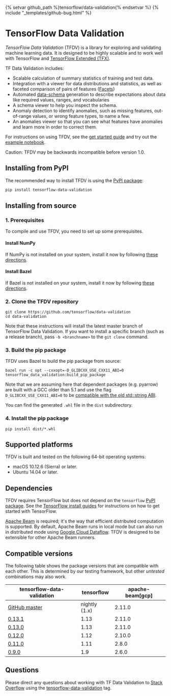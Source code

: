 
{% setvar github_path %}tensorflow/data-validation{% endsetvar %}
{% include "_templates/github-bug.html" %}

# TensorFlow Data Validation

*TensorFlow Data Validation* (TFDV) is a library for exploring and validating
machine learning data. It is designed to be highly scalable
and to work well with TensorFlow and [TensorFlow Extended (TFX)](https://www.tensorflow.org/tfx).

TF Data Validation includes:

*    Scalable calculation of summary statistics of training and test data.
*    Integration with a viewer for data distributions and statistics, as well
     as faceted comparison of pairs of features ([Facets](https://github.com/PAIR-code/facets))
*    Automated [data-schema](https://github.com/tensorflow/metadata/blob/master/tensorflow_metadata/proto/v0/schema.proto)
     generation to describe expectations about data
     like required values, ranges, and vocabularies
*    A schema viewer to help you inspect the schema.
*    Anomaly detection to identify anomalies, such as missing features,
     out-of-range values, or wrong feature types, to name a few.
*    An anomalies viewer so that you can see what features have anomalies and
     learn more in order to correct them.

For instructions on using TFDV, see the [get started guide](get_started.md)
and try out the [example notebook](https://colab.research.google.com/github/tensorflow/tfx/blob/master/docs/tutorials/data_validation/chicago_taxi.ipynb).

Caution: TFDV may be backwards incompatible before version 1.0.

## Installing from PyPI

The recommended way to install TFDV is using the
[PyPI package](https://pypi.org/project/tensorflow-data-validation/):

```bash
pip install tensorflow-data-validation
```

## Installing from source

### 1. Prerequisites

To compile and use TFDV, you need to set up some prerequisites.

#### Install NumPy

If NumPy is not installed on your system, install it now by following [these
directions](https://www.scipy.org/scipylib/download.html).

#### Install Bazel

If Bazel is not installed on your system, install it now by following [these
directions](https://bazel.build/versions/master/docs/install.html).

### 2. Clone the TFDV repository

```shell
git clone https://github.com/tensorflow/data-validation
cd data-validation
```

Note that these instructions will install the latest master branch of TensorFlow
Data Validation. If you want to install a specific branch (such as a release branch),
pass `-b <branchname>` to the `git clone` command.

### 3. Build the pip package

TFDV uses Bazel to build the pip package from source:

```shell
bazel run -c opt --cxxopt=-D_GLIBCXX_USE_CXX11_ABI=0 tensorflow_data_validation:build_pip_package
```

Note that we are assuming here that dependent packages (e.g. pyarrow) are built
with a GCC older than 5.1 and use the flag `D_GLIBCXX_USE_CXX11_ABI=0` to be
[compatible with the old std::string ABI](https://gcc.gnu.org/onlinedocs/libstdc++/manual/using_dual_abi.html).

You can find the generated `.whl` file in the `dist` subdirectory.

### 4. Install the pip package

```shell
pip install dist/*.whl
```

## Supported platforms

TFDV is built and tested on the following 64-bit operating systems:

  * macOS 10.12.6 (Sierra) or later.
  * Ubuntu 14.04 or later.

## Dependencies

TFDV requires TensorFlow but does not depend on the `tensorflow`
[PyPI package](https://pypi.org/project/tensorflow/). See the [TensorFlow install guides](https://www.tensorflow.org/install/)
for instructions on how to get started with TensorFlow.

[Apache Beam](https://beam.apache.org/) is required; it's the way that efficient
distributed computation is supported. By default, Apache Beam runs in local
mode but can also run in distributed mode using
[Google Cloud Dataflow](https://cloud.google.com/dataflow/).
TFDV is designed to be extensible for other Apache Beam runners.

## Compatible versions

The following table shows the  package versions that are
compatible with each other. This is determined by our testing framework, but
other *untested* combinations may also work.

|tensorflow-data-validation                                                            |tensorflow    |apache-beam[gcp]|
|--------------------------------------------------------------------------------------|--------------|----------------|
|[GitHub master](https://github.com/tensorflow/data-validation/blob/master/RELEASE.md) |nightly (1.x) |2.11.0          |
|[0.13.1](https://github.com/tensorflow/data-validation/blob/v0.13.1/RELEASE.md)       |1.13          |2.11.0          |
|[0.13.0](https://github.com/tensorflow/data-validation/blob/v0.13.0/RELEASE.md)       |1.13          |2.11.0          |
|[0.12.0](https://github.com/tensorflow/data-validation/blob/v0.12.0/RELEASE.md)       |1.12          |2.10.0          |
|[0.11.0](https://github.com/tensorflow/data-validation/blob/v0.11.0/RELEASE.md)       |1.11          |2.8.0           |
|[0.9.0](https://github.com/tensorflow/data-validation/blob/v0.9.0/RELEASE.md)         |1.9           |2.6.0           |

## Questions

Please direct any questions about working with TF Data Validation to
[Stack Overflow](https://stackoverflow.com) using the
[tensorflow-data-validation](https://stackoverflow.com/questions/tagged/tensorflow-data-validation)
tag.
